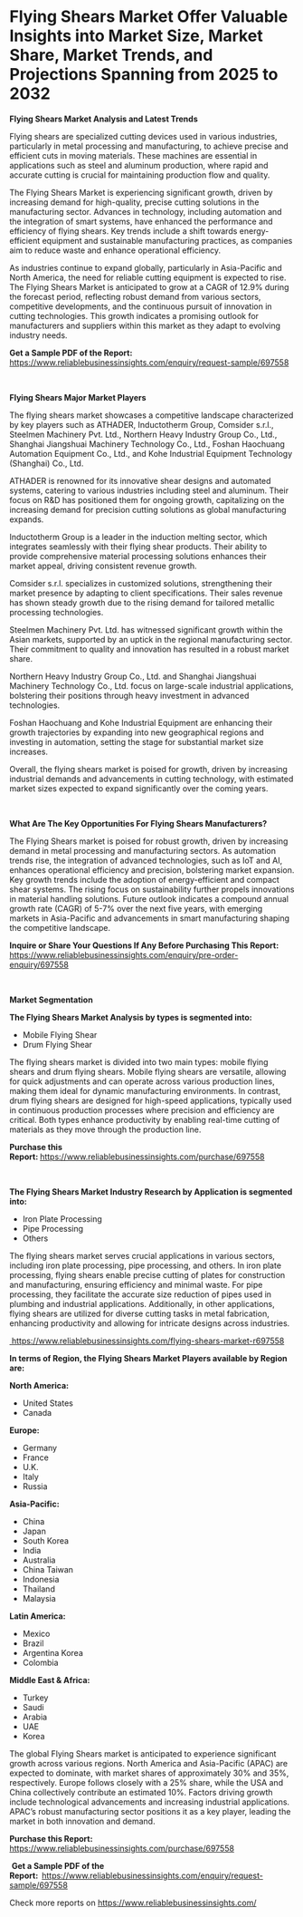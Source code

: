<p><h1>Flying Shears Market Offer Valuable Insights into Market Size, Market Share, Market Trends, and Projections Spanning from 2025 to 2032</h1></p><p><strong>Flying Shears Market Analysis and Latest Trends</strong></p>
<p><p>Flying shears are specialized cutting devices used in various industries, particularly in metal processing and manufacturing, to achieve precise and efficient cuts in moving materials. These machines are essential in applications such as steel and aluminum production, where rapid and accurate cutting is crucial for maintaining production flow and quality.</p><p>The Flying Shears Market is experiencing significant growth, driven by increasing demand for high-quality, precise cutting solutions in the manufacturing sector. Advances in technology, including automation and the integration of smart systems, have enhanced the performance and efficiency of flying shears. Key trends include a shift towards energy-efficient equipment and sustainable manufacturing practices, as companies aim to reduce waste and enhance operational efficiency.</p><p>As industries continue to expand globally, particularly in Asia-Pacific and North America, the need for reliable cutting equipment is expected to rise. The Flying Shears Market is anticipated to grow at a CAGR of 12.9% during the forecast period, reflecting robust demand from various sectors, competitive developments, and the continuous pursuit of innovation in cutting technologies. This growth indicates a promising outlook for manufacturers and suppliers within this market as they adapt to evolving industry needs.</p></p>
<p><strong>Get a Sample PDF of the Report:&nbsp;</strong> <a href="https://www.reliablebusinessinsights.com/enquiry/request-sample/697558?utm_campaign=1121&utm_medium=2&utm_source=Github&utm_content=ia&utm_term=08042025&utm_id=flying-shears">https://www.reliablebusinessinsights.com/enquiry/request-sample/697558</a></p>
<p>&nbsp;</p>
<p><strong>Flying Shears Major Market Players</strong></p>
<p><p>The flying shears market showcases a competitive landscape characterized by key players such as ATHADER, Inductotherm Group, Comsider s.r.l., Steelmen Machinery Pvt. Ltd., Northern Heavy Industry Group Co., Ltd., Shanghai Jiangshuai Machinery Technology Co., Ltd., Foshan Haochuang Automation Equipment Co., Ltd., and Kohe Industrial Equipment Technology (Shanghai) Co., Ltd. </p><p>ATHADER is renowned for its innovative shear designs and automated systems, catering to various industries including steel and aluminum. Their focus on R&D has positioned them for ongoing growth, capitalizing on the increasing demand for precision cutting solutions as global manufacturing expands.</p><p>Inductotherm Group is a leader in the induction melting sector, which integrates seamlessly with their flying shear products. Their ability to provide comprehensive material processing solutions enhances their market appeal, driving consistent revenue growth.</p><p>Comsider s.r.l. specializes in customized solutions, strengthening their market presence by adapting to client specifications. Their sales revenue has shown steady growth due to the rising demand for tailored metallic processing technologies.</p><p>Steelmen Machinery Pvt. Ltd. has witnessed significant growth within the Asian markets, supported by an uptick in the regional manufacturing sector. Their commitment to quality and innovation has resulted in a robust market share.</p><p>Northern Heavy Industry Group Co., Ltd. and Shanghai Jiangshuai Machinery Technology Co., Ltd. focus on large-scale industrial applications, bolstering their positions through heavy investment in advanced technologies.</p><p>Foshan Haochuang and Kohe Industrial Equipment are enhancing their growth trajectories by expanding into new geographical regions and investing in automation, setting the stage for substantial market size increases.</p><p>Overall, the flying shears market is poised for growth, driven by increasing industrial demands and advancements in cutting technology, with estimated market sizes expected to expand significantly over the coming years.</p></p>
<p>&nbsp;</p>
<p><strong>What Are The Key Opportunities For Flying Shears Manufacturers?</strong></p>
<p><p>The Flying Shears market is poised for robust growth, driven by increasing demand in metal processing and manufacturing sectors. As automation trends rise, the integration of advanced technologies, such as IoT and AI, enhances operational efficiency and precision, bolstering market expansion. Key growth trends include the adoption of energy-efficient and compact shear systems. The rising focus on sustainability further propels innovations in material handling solutions. Future outlook indicates a compound annual growth rate (CAGR) of 5-7% over the next five years, with emerging markets in Asia-Pacific and advancements in smart manufacturing shaping the competitive landscape.</p></p>
<p><strong>Inquire or Share Your Questions If Any Before Purchasing This Report:</strong> <a href="https://www.reliablebusinessinsights.com/enquiry/pre-order-enquiry/697558?utm_campaign=1121&utm_medium=2&utm_source=Github&utm_content=ia&utm_term=08042025&utm_id=flying-shears">https://www.reliablebusinessinsights.com/enquiry/pre-order-enquiry/697558</a></p>
<p>&nbsp;</p>
<p><strong>Market Segmentation</strong></p>
<p><strong>The Flying Shears Market Analysis by types is segmented into:</strong></p>
<p><ul><li>Mobile Flying Shear</li><li>Drum Flying Shear</li></ul></p>
<p><p>The flying shears market is divided into two main types: mobile flying shears and drum flying shears. Mobile flying shears are versatile, allowing for quick adjustments and can operate across various production lines, making them ideal for dynamic manufacturing environments. In contrast, drum flying shears are designed for high-speed applications, typically used in continuous production processes where precision and efficiency are critical. Both types enhance productivity by enabling real-time cutting of materials as they move through the production line.</p></p>
<p><strong>Purchase this Report:&nbsp;</strong><a href="https://www.reliablebusinessinsights.com/purchase/697558?utm_campaign=1121&utm_medium=2&utm_source=Github&utm_content=ia&utm_term=08042025&utm_id=flying-shears">https://www.reliablebusinessinsights.com/purchase/697558</a></p>
<p>&nbsp;</p>
<p><strong>The Flying Shears Market Industry Research by Application is segmented into:</strong></p>
<p><ul><li>Iron Plate Processing</li><li>Pipe Processing</li><li>Others</li></ul></p>
<p><p>The flying shears market serves crucial applications in various sectors, including iron plate processing, pipe processing, and others. In iron plate processing, flying shears enable precise cutting of plates for construction and manufacturing, ensuring efficiency and minimal waste. For pipe processing, they facilitate the accurate size reduction of pipes used in plumbing and industrial applications. Additionally, in other applications, flying shears are utilized for diverse cutting tasks in metal fabrication, enhancing productivity and allowing for intricate designs across industries.</p></p>
<p><a href="https://www.reliablebusinessinsights.com/flying-shears-market-r697558?utm_campaign=1121&utm_medium=2&utm_source=Github&utm_content=ia&utm_term=08042025&utm_id=flying-shears">&nbsp;https://www.reliablebusinessinsights.com/flying-shears-market-r697558</a></p>
<p><strong>In terms of Region, the Flying Shears Market Players available by Region are:</strong></p>
<p>
    <p> <strong> North America: </strong>
        <ul>
            <li>United States</li>
            <li>Canada</li>
        </ul>
        </p> 
    <p> <strong> Europe: </strong>
        <ul>
            <li>Germany</li>
            <li>France</li>
            <li>U.K.</li>
            <li>Italy</li>
            <li>Russia</li>
        </ul>
        </p> 
    <p> <strong> Asia-Pacific: </strong>
        <ul>
            <li>China</li>
            <li>Japan</li>
            <li>South Korea</li>
            <li>India</li>
            <li>Australia</li>
            <li>China Taiwan</li>
            <li>Indonesia</li>
            <li>Thailand</li>
            <li>Malaysia</li>
        </ul>
        </p> 
    <p> <strong> Latin America: </strong>
        <ul>
            <li>Mexico</li>
            <li>Brazil</li>
            <li>Argentina Korea</li>
            <li>Colombia</li>
        </ul>
        </p> 
    <p> <strong> Middle East & Africa: </strong>
        <ul>
            <li>Turkey</li>
            <li>Saudi</li>
            <li>Arabia</li>
            <li>UAE</li>
            <li>Korea</li>
        </ul>
    </p>
    </p>
<p><p>The global Flying Shears market is anticipated to experience significant growth across various regions. North America and Asia-Pacific (APAC) are expected to dominate, with market shares of approximately 30% and 35%, respectively. Europe follows closely with a 25% share, while the USA and China collectively contribute an estimated 10%. Factors driving growth include technological advancements and increasing industrial applications. APAC’s robust manufacturing sector positions it as a key player, leading the market in both innovation and demand.</p></p>
<p><strong>Purchase this Report: </strong><a href="https://www.reliablebusinessinsights.com/purchase/697558?utm_campaign=1121&utm_medium=2&utm_source=Github&utm_content=ia&utm_term=08042025&utm_id=flying-shears">https://www.reliablebusinessinsights.com/purchase/697558</a></p>
<p>&nbsp;<strong>Get a Sample PDF of the Report:&nbsp;&nbsp;</strong><a href="https://www.reliablebusinessinsights.com/enquiry/request-sample/697558?utm_campaign=1121&utm_medium=2&utm_source=Github&utm_content=ia&utm_term=08042025&utm_id=flying-shears">https://www.reliablebusinessinsights.com/enquiry/request-sample/697558</a></p>
<p><strong></strong></p>
<p>Check more reports on <a href="https://www.reliablebusinessinsights.com/?utm_campaign=1121&utm_medium=2&utm_source=Github&utm_content=ia&utm_term=08042025&utm_id=flying-shears">https://www.reliablebusinessinsights.com/</a></p>